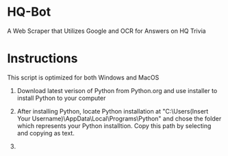 # HQ-Bot
A Web Scraper that Utilizes Google and OCR for Answers on HQ Trivia

# Instructions
This script is optimized for both Windows and MacOS

1. Download latest verison of Python from Python.org and use installer to install Python to your computer

2. After installing Python, locate Python installation at "C:\Users\(Insert Your Username)\AppData\Local\Programs\Python" and chose the folder which represents your Python installtion. Copy this path by selecting and copying as text.

3.
